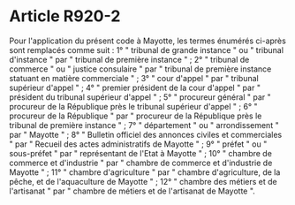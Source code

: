 # Article R920-2

Pour l'application du présent code à Mayotte, les termes énumérés ci-après sont remplacés comme suit :   1° " tribunal de grande instance " ou " tribunal d'instance " par " tribunal de première instance " ;   2° " tribunal de commerce " ou " justice consulaire " par " tribunal de première instance statuant en matière commerciale " ;   3° " cour d'appel " par " tribunal supérieur d'appel " ;   4° " premier président de la cour d'appel " par " président du tribunal supérieur d'appel " ;   5° " procureur général " par " procureur de la République près le tribunal supérieur d'appel " ;   6° " procureur de la République " par " procureur de la République près le tribunal de première instance " ;   7° " département " ou " arrondissement " par " Mayotte " ;   8° " Bulletin officiel des annonces civiles et commerciales " par " Recueil des actes administratifs de Mayotte " ;   9° " préfet " ou " sous-préfet " par " représentant de l'Etat à Mayotte " ;   10° " chambre de commerce et d'industrie " par " chambre de commerce et d'industrie de Mayotte " ;   11° " chambre d'agriculture " par " chambre d'agriculture, de la pêche, et de l'aquaculture de Mayotte " ;   12° " chambre des métiers et de l'artisanat " par " chambre de métiers et de l'artisanat de Mayotte ".